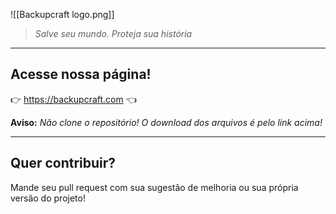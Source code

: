 ![[Backupcraft logo.png]]
> _Salve seu mundo. Proteja sua história_

---

## **Acesse nossa página!**
👉 https://backupcraft.com 👈

**Aviso:** _Não clone o repositório! O download dos arquivos é pelo link acima!_ 

---

## Quer contribuir?

Mande seu pull request com sua sugestão de melhoria ou sua própria versão do projeto! 
